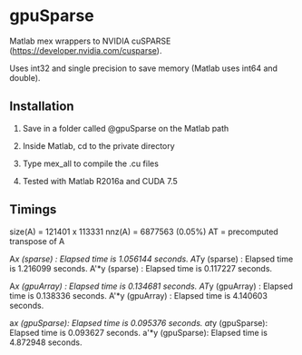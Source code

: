 # gpuSparse

Matlab mex wrappers to NVIDIA cuSPARSE (https://developer.nvidia.com/cusparse).


Uses int32 and single precision to save memory (Matlab uses int64 and double).


## Installation


1. Save in a folder called @gpuSparse on the Matlab path

2. Inside Matlab, cd to the private directory

3. Type mex_all to compile the .cu files

4. Tested with Matlab R2016a and CUDA 7.5



## Timings

size(A) = 121401 x 113331
nnz(A)  = 6877563 (0.05%)
AT      = precomputed transpose of A

A*x  (sparse)   : Elapsed time is 1.056144 seconds.
AT*y (sparse)   : Elapsed time is 1.216099 seconds.
A'*y (sparse)   : Elapsed time is 0.117227 seconds.

A*x  (gpuArray) : Elapsed time is 0.134681 seconds.
AT*y (gpuArray) : Elapsed time is 0.138336 seconds.
A'*y (gpuArray) : Elapsed time is 4.140603 seconds.

a*x  (gpuSparse): Elapsed time is 0.095376 seconds.
at*y (gpuSparse): Elapsed time is 0.093627 seconds.
a'*y (gpuSparse): Elapsed time is 4.872948 seconds.

